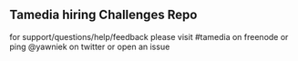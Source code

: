 ## Tamedia hiring Challenges Repo

for support/questions/help/feedback please visit #tamedia on freenode or ping @yawniek on twitter
or open an issue
